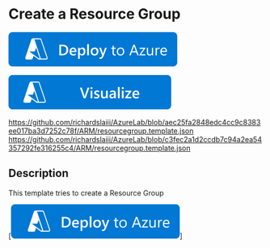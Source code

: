 # Create a Resource Group

[![Deploy To Azure](https://raw.githubusercontent.com/Azure/azure-quickstart-templates/master/1-CONTRIBUTION-GUIDE/images/deploytoazure.svg?sanitize=true)](https://portal.azure.com/#create/Microsoft.Template/uri/https%3A%2F%2Fraw.githubusercontent.com%2FAzure%2Fazure-quickstart-templates%2Fmaster%2Fapplication-workloads%2Fsccm%2Fsccm-currentbranch%2Fazuredeploy.json)

[![Visualize](https://raw.githubusercontent.com/Azure/azure-quickstart-templates/master/1-CONTRIBUTION-GUIDE/images/visualizebutton.svg?sanitize=true)](http://armviz.io/#/?load=https%3A%2F%2Fraw.githubusercontent.com%2FAzure%2Fazure-quickstart-templates%2Fmaster%2Fapplication-workloads%2Fsccm%2Fsccm-currentbranch%2Fazuredeploy.json)


https://github.com/richardslaiii/AzureLab/blob/aec25fa2848edc4cc9c8383ee017ba3d7252c78f/ARM/resourcegroup.template.json
https://github.com/richardslaiii/AzureLab/blob/c3fec2a1d2ccdb7c94a2ea54357292fe316255c4/ARM/resourcegroup.template.json
## Description

This template tries to create a Resource Group


[![Visualize](https://github.com/richardslaiii/AzureLab/blob/1e1fab6f63a414de1a1d50726841bd11934fe5aa/images/deploytoazure.svg)]
